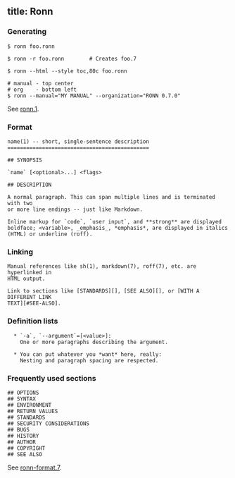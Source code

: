 title: Ronn
----

### Generating

    $ ronn foo.ronn

    $ ronn -r foo.ronn        # Creates foo.7

    $ ronn --html --style toc,80c foo.ronn
    
    # manual - top center
    # org    - bottom left
    $ ronn --manual="MY MANUAL" --organization="RONN 0.7.0"

See [ronn.1](http://rtomayko.github.com/ronn/ronn.1.html).

### Format

    name(1) -- short, single-sentence description
    =============================================
    
    ## SYNOPSIS
    
    `name` [<optional>...] <flags>
    
    ## DESCRIPTION
    
    A normal paragraph. This can span multiple lines and is terminated with two
    or more line endings -- just like Markdown.
    
    Inline markup for `code`, `user input`, and **strong** are displayed
    boldface; <variable>, _emphasis_, *emphasis*, are displayed in italics
    (HTML) or underline (roff).
    
### Linking

    Manual references like sh(1), markdown(7), roff(7), etc. are hyperlinked in
    HTML output.
    
    Link to sections like [STANDARDS][], [SEE ALSO][], or [WITH A DIFFERENT LINK
    TEXT][#SEE-ALSO].
    
### Definition lists
    
      * `-a`, `--argument`=[<value>]:
        One or more paragraphs describing the argument.
    
      * You can put whatever you *want* here, really:
        Nesting and paragraph spacing are respected.
    
### Frequently used sections
    
    ## OPTIONS
    ## SYNTAX
    ## ENVIRONMENT
    ## RETURN VALUES
    ## STANDARDS
    ## SECURITY CONSIDERATIONS
    ## BUGS
    ## HISTORY
    ## AUTHOR
    ## COPYRIGHT
    ## SEE ALSO

See [ronn-format.7](http://rtomayko.github.com/ronn/ronn-format.7.html).
